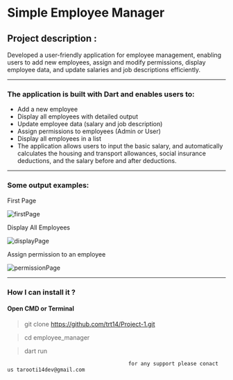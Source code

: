 # Simple Employee Manager

## Project description :
Developed a user-friendly application for employee management, enabling users to add new employees, assign and modify permissions, display employee data, and update salaries and job descriptions efficiently.
***
### The application is built with Dart and enables users to:

- Add a new employee
- Display all employees with detailed output
- Update employee data (salary and job description)
- Assign permissions to employees (Admin or User)
- Display all employees in a list
- The application allows users to input the basic salary, and automatically calculates the housing and transport allowances, social insurance deductions, and the salary before and after deductions.
***
### Some output examples:

First Page 

![firstPage](https://i.ibb.co/9NdtQf6/Screenshot-2024-08-04-002358.png)

Display All Employees

![displayPage](https://i.ibb.co/4tLH0zJ/Screenshot-2024-08-04-002747.png)

Assign permission to an employee

![permissionPage](https://i.ibb.co/rd3L3Qk/Screenshot-2024-08-04-003024.png)

***

### How I can install it ?

#### Open CMD or Terminal

> git clone https://github.com/trt14/Project-1.git

> cd employee_manager

> dart run 





                                           for any support please conact us tarooti14dev@gmail.com

